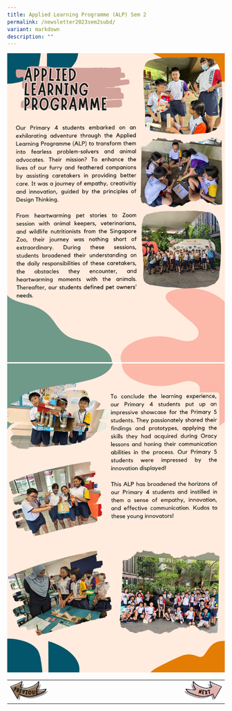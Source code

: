 ```yaml
---
title: Applied Learning Programme (ALP) Sem 2
permalink: /newsletter2023sem2subd/
variant: markdown
description: ""
---
```

<img src="/images/Newsletter/Sem22023/newsletter_sem2_pg06.png">
<img src="/images/Newsletter/Sem22023/newsletter_sem2_pg07.png">

<table style="width: 100%;">
<tbody>
<tr>
<td style="text-align: left; width:20%;"><a href="/newsletter2023sem1subc/"><img src="/images/Newsletter/btn_prev.png"></a></td>
	<td style="text-align: left; width:60%;"></td>
<td style="text-align: right; width:20%;"><a href="/newsletter2023sem1sube/"><img src="/images/Newsletter/btn_next.png"></a></td>
</tr>
</tbody>
</table><br>